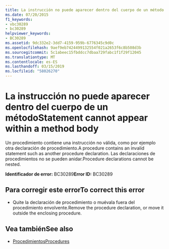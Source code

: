 ```yaml
---
title: La instrucción no puede aparecer dentro del cuerpo de un método
ms.date: 07/20/2015
f1_keywords:
- vbc30289
- bc30289
helpviewer_keywords:
- BC30289
ms.assetid: 9dc332e2-3dd7-4159-959b-6776345c9d0c
ms.openlocfilehash: 9aef9eb7424499132554f021a2653f6c8b508d3b
ms.sourcegitcommit: 5c1abeec15fbddcc7dbaa729fabc1f1f29f12045
ms.translationtype: MT
ms.contentlocale: es-ES
ms.lasthandoff: 03/15/2019
ms.locfileid: "58026270"
---
```

# <a name="statement-cannot-appear-within-a-method-body"></a><span data-ttu-id="fda58-102">La instrucción no puede aparecer dentro del cuerpo de un método</span><span class="sxs-lookup"><span data-stu-id="fda58-102">Statement cannot appear within a method body</span></span>
<span data-ttu-id="fda58-103">Un procedimiento contiene una instrucción no válida, como por ejemplo otra declaración de procedimiento.</span><span class="sxs-lookup"><span data-stu-id="fda58-103">A procedure contains an invalid statement such as another procedure declaration.</span></span> <span data-ttu-id="fda58-104">Las declaraciones de procedimientos no se pueden anidar.</span><span class="sxs-lookup"><span data-stu-id="fda58-104">Procedure declarations cannot be nested.</span></span>  
  
 <span data-ttu-id="fda58-105">**Identificador de error:** BC30289</span><span class="sxs-lookup"><span data-stu-id="fda58-105">**Error ID:** BC30289</span></span>  
  
## <a name="to-correct-this-error"></a><span data-ttu-id="fda58-106">Para corregir este error</span><span class="sxs-lookup"><span data-stu-id="fda58-106">To correct this error</span></span>  
  
-   <span data-ttu-id="fda58-107">Quite la declaración de procedimiento o muévala fuera del procedimiento envolvente.</span><span class="sxs-lookup"><span data-stu-id="fda58-107">Remove the procedure declaration, or move it outside the enclosing procedure.</span></span>  
  
## <a name="see-also"></a><span data-ttu-id="fda58-108">Vea también</span><span class="sxs-lookup"><span data-stu-id="fda58-108">See also</span></span>

- [<span data-ttu-id="fda58-109">Procedimientos</span><span class="sxs-lookup"><span data-stu-id="fda58-109">Procedures</span></span>](../../visual-basic/programming-guide/language-features/procedures/index.md)
